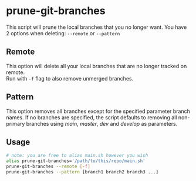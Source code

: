 # prune-git-branches

This script will prune the local branches that you no longer want.
You have 2 options when deleting: `--remote` or `--pattern`

## Remote

This option will delete all your local branches that are no longer tracked on remote. \
Run with `-f` flag to also remove unmerged branches.

## Pattern

This option removes all branches except for the specified parameter branch names.
If no branches are specified, the script defaults to removing all non-primary branches using _main_, _master_, _dev_ and _develop_ as parameters.

## Usage

```sh
# note: you are free to alias main.sh however you wish
alias prune-git-branches='/path/to/this/repo/main.sh'
prune-git-branches --remote [-f]
prune-git-branches --pattern [branch1 branch2 branch3 ...]
```

